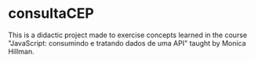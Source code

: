 # consultaCEP
This is a didactic project made to exercise concepts learned in the course "JavaScript: consumindo e tratando dados de uma API" taught by Monica Hillman.
